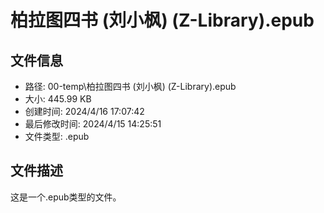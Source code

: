 ﻿# 柏拉图四书 (刘小枫) (Z-Library).epub

## 文件信息
- 路径: 00-temp\柏拉图四书 (刘小枫) (Z-Library).epub
- 大小: 445.99 KB
- 创建时间: 2024/4/16 17:07:42
- 最后修改时间: 2024/4/15 14:25:51
- 文件类型: .epub

## 文件描述
这是一个.epub类型的文件。

